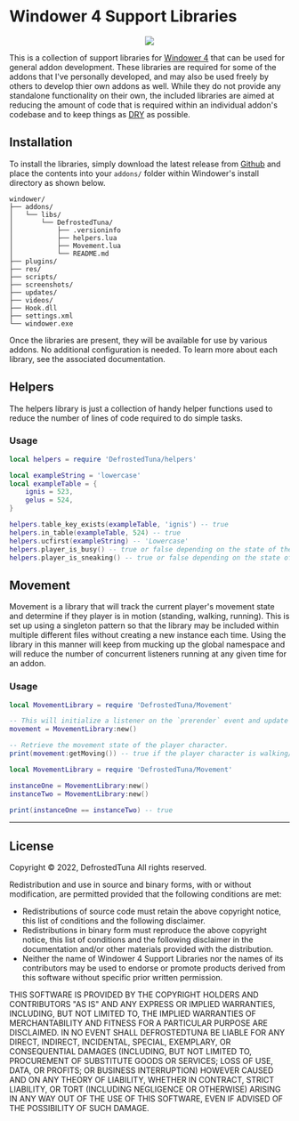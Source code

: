 # Windower 4 Support Libraries

<p align="center">
  <a href="https://github.com/DefrostedTuna/ffxi-windower-4-support-libraries/releases">
    <img src="https://img.shields.io/github/v/release/DefrostedTuna/ffxi-windower-4-support-libraries?label=Stable&sort=semver&logo=github&style=flat-square">
  </a>
</p>

This is a collection of support libraries for [Windower 4](https://www.windower.net/) that can be used for general addon development. These libraries are required for some of the addons that I've personally developed, and may also be used freely by others to develop thier own addons as well. While they do not provide any standalone functionality on their own, the included libraries are aimed at reducing the amount of code that is required within an individual addon's codebase and to keep things as [DRY](https://en.wikipedia.org/wiki/Don%27t_repeat_yourself) as possible.

## Installation

To install the libraries, simply download the latest release from [Github](https://github.com/DefrostedTuna/ffxi-windower-4-support-libraries/releases) and place the contents into your `addons/` folder within Windower's install directory as shown below.

```
windower/
├── addons/
│   └── libs/
│       └── DefrostedTuna/
│           ├── .versioninfo
│           ├── helpers.lua
│           ├── Movement.lua
│           └── README.md
├── plugins/
├── res/
├── scripts/
├── screenshots/
├── updates/
├── videos/
├── Hook.dll
├── settings.xml
└── windower.exe
```

Once the libraries are present, they will be available for use by various addons. No additional configuration is needed. To learn more about each library, see the associated documentation.

## Helpers

The helpers library is just a collection of handy helper functions used to reduce the number of lines of code required to do simple tasks.

### Usage

```lua
local helpers = require 'DefrostedTuna/helpers'

local exampleString = 'lowercase'
local exampleTable = {
    ignis = 523,
    gelus = 524,
}

helpers.table_key_exists(exampleTable, 'ignis') -- true
helpers.in_table(exampleTable, 524) -- true
helpers.ucfirst(exampleString) -- 'Lowercase'
helpers.player_is_busy() -- true or false depending on the state of the player character
helpers.player_is_sneaking() -- true or false depending on the state of the player character
```

## Movement

Movement is a library that will track the current player's movement state and determine if they player is in motion (standing, walking, running). This is set up using a singleton pattern so that the library may be included within multiple different files without creating a new instance each time. Using the library in this manner will keep from mucking up the global namespace and will reduce the number of concurrent listeners running at any given time for an addon.

### Usage

```lua
local MovementLibrary = require 'DefrostedTuna/Movement'

-- This will initialize a listener on the `prerender` event and update the player character's movement state accordingly.
movement = MovementLibrary:new()

-- Retrieve the movement state of the player character.
print(movement:getMoving()) -- true if the player character is walking/running, false if they are standing still.
```

```lua
local MovementLibrary = require 'DefrostedTuna/Movement'

instanceOne = MovementLibrary:new()
instanceTwo = MovementLibrary:new()

print(instanceOne == instanceTwo) -- true
```

---

## License

Copyright © 2022, DefrostedTuna
All rights reserved.

Redistribution and use in source and binary forms, with or without modification, are permitted provided that the following conditions are met:

* Redistributions of source code must retain the above copyright notice, this list of conditions and the following disclaimer.
* Redistributions in binary form must reproduce the above copyright notice, this list of conditions and the following disclaimer in the documentation and/or other materials provided with the distribution.
* Neither the name of Windower 4 Support Libraries nor the names of its contributors may be used to endorse or promote products derived from this software without specific prior written permission.

THIS SOFTWARE IS PROVIDED BY THE COPYRIGHT HOLDERS AND CONTRIBUTORS "AS IS" AND ANY EXPRESS OR IMPLIED WARRANTIES, INCLUDING, BUT NOT LIMITED TO, THE IMPLIED WARRANTIES OF MERCHANTABILITY AND FITNESS FOR A PARTICULAR PURPOSE ARE DISCLAIMED. IN NO EVENT SHALL DEFROSTEDTUNA BE LIABLE FOR ANY DIRECT, INDIRECT, INCIDENTAL, SPECIAL, EXEMPLARY, OR CONSEQUENTIAL DAMAGES (INCLUDING, BUT NOT LIMITED TO, PROCUREMENT OF SUBSTITUTE GOODS OR SERVICES; LOSS OF USE, DATA, OR PROFITS; OR BUSINESS INTERRUPTION) HOWEVER CAUSED AND ON ANY THEORY OF LIABILITY, WHETHER IN CONTRACT, STRICT LIABILITY, OR TORT (INCLUDING NEGLIGENCE OR OTHERWISE) ARISING IN ANY WAY OUT OF THE USE OF THIS SOFTWARE, EVEN IF ADVISED OF THE POSSIBILITY OF SUCH DAMAGE.